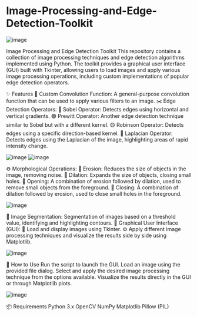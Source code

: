 # Image-Processing-and-Edge-Detection-Toolkit
![image](https://github.com/user-attachments/assets/9fd95cc8-7e1f-4bc5-bca1-96410b17c42f)

 Image Processing and Edge Detection Toolkit
This repository contains a collection of image processing techniques and edge detection algorithms implemented using Python. The toolkit provides a graphical user interface (GUI) built with Tkinter, allowing users to load images and apply various image processing operations, including custom implementations of popular edge detection operators.

✨ Features
🧰 Custom Convolution Function:
A general-purpose convolution function that can be used to apply various filters to an image.
✂️ Edge Detection Operators:
🔵 Sobel Operator: Detects edges using horizontal and vertical gradients.
🟢 Prewitt Operator: Another edge detection technique similar to Sobel but with a different kernel.
🟡 Robinson Operator: Detects edges using a specific direction-based kernel.
🔴 Laplacian Operator: Detects edges using the Laplacian of the image, highlighting areas of rapid intensity change.


![image](https://github.com/user-attachments/assets/7ca581f6-d588-4ae3-a395-c9c617166bc3)
![image](https://github.com/user-attachments/assets/c9401c32-afa0-4e37-a18f-3fe1eef24082)

⚙️ Morphological Operations:
🔻 Erosion: Reduces the size of objects in the image, removing noise.
🔺 Dilation: Expands the size of objects, closing small holes.
🔄 Opening: A combination of erosion followed by dilation, used to remove small objects from the foreground.
🔳 Closing: A combination of dilation followed by erosion, used to close small holes in the foreground.


![image](https://github.com/user-attachments/assets/e91a47ed-ef2f-4179-9779-6c3fcc8ead23)

🧩 Image Segmentation:
Segmentation of images based on a threshold value, identifying and highlighting contours.
🎨 Graphical User Interface (GUI):
📂 Load and display images using Tkinter.
⚙️ Apply different image processing techniques and visualize the results side by side using Matplotlib.

![image](https://github.com/user-attachments/assets/73f9d9b3-b44b-428e-81e0-ba61b926c867)

🚀 How to Use
Run the script to launch the GUI.
Load an image using the provided file dialog.
Select and apply the desired image processing technique from the options available.
Visualize the results directly in the GUI or through Matplotlib plots.

![image](https://github.com/user-attachments/assets/5612604c-c0d1-4c0c-88bb-0e183fbf1b0a)

📦 Requirements
Python 3.x
OpenCV
NumPy
Matplotlib
Pillow (PIL)
